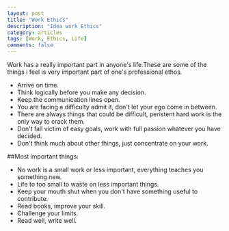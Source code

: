 ```yaml
---
layout: post
title: "Work Ethics"
description: "Idea work Ethics"
category: articles
tags: [Work, Ethics, Life]
comments: false
---
```



Work has a really important part in anyone's life.These are some of the things i feel is very important part of one's professional ethos.


- Arrive on time.
- Think logically before you make any decision.
- Keep the communication lines open.
- You are facing a difficulty admit it, don't let your ego come in between.
- There are always things that could be difficult, peristent hard work is the only way to crack them.
- Don't fall victim of easy goals, work with full passion whatever you have decided.
- Don't think much about other things, just concentrate on your work. 


##Most important things:

- No work is a small work or less important, everything teaches you something new.
- Life to too small to waste on less important things.
- Keep your mouth shut when you don't have something useful to contribute.
- Read books, improve your skill.
- Challenge your limits.
- Read well, write well. 


 
